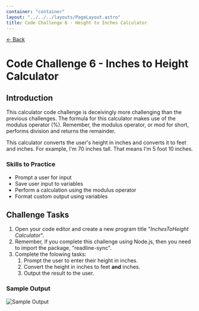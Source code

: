 ```yaml
---
container: "container"
layout: "../../../layouts/PageLayout.astro"
title: Code Challenge 6 - Height to Inches Calculator
---
```


[← Back](./)

# Code Challenge 6 - Inches to Height Calculator

## Introduction

This calculator code challenge is deceivingly more challenging than the previous challenges. The formula for this calculator makes use of the modulus operator (%). Remember, the modulus operator, or mod for short, performs division and returns the remainder.

This calculator converts the user's height in inches and converts it to feet and inches. For example, I'm 70 inches tall. That means I'm 5 foot 10 inches.

### Skills to Practice

- Prompt a user for input
- Save user input to variables
- Perform a calculation using the modulus operator
- Format custom output using variables

## Challenge Tasks

1. Open your code editor and create a new program title "_InchesToHeight Calculator_".
2. Remember, if you complete this challenge using Node.js, then you need to import the package, "readline-sync".
3. Complete the folowing tasks:
   1. Prompt the user to enter their height in inches.
   2. Convert the height in inches to feet **and** inches.
   3. Output the result to the user.

### Sample Output

![Sample Output](/assets/img/code-challenges/challenge-6-inches-to-height-sample.gif)
